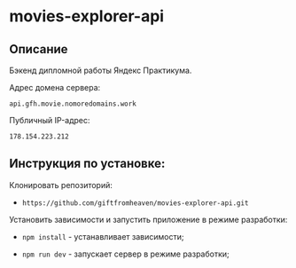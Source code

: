 # movies-explorer-api

## Описание

Бэкенд дипломной работы Яндекс Практикума.

Адрес домена сервера:

`api.gfh.movie.nomoredomains.work`

Публичный IP-адрес:

`178.154.223.212`

## Инструкция по установке:

Клонировать репозиторий:

- `https://github.com/giftfromheaven/movies-explorer-api.git`

Установить зависимости и запустить приложение в режиме разработки:

- `npm install` - устанавливает зависимости;

- `npm run dev` - запускает сервер в режиме разработки;
